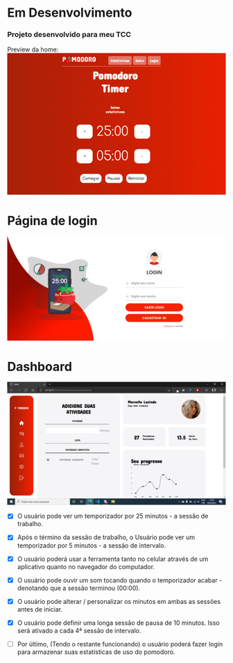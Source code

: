 # Em Desenvolvimento

 ### Projeto desenvolvido para meu TCC

 Preview da home:
 <img src="Site/images/screenshot.png">

 # Página de login
<img src="Site/images/screenshot2.jpeg">
 
 # Dashboard
<img src="Site/images/unknown.png">

- [x] O usuário pode ver um temporizador por 25 minutos - a sessão de trabalho.

- [x] Após o término da sessão de trabalho, o Usuário pode ver um temporizador por 5 minutos - a sessão de intervalo.

- [x] O usuário poderá usar a ferramenta tanto no celular através de um aplicativo quanto no navegador do computador.

- [x] O usuário pode ouvir um som tocando quando o temporizador acabar - denotando que a sessão terminou (00:00).

- [x] O usuário pode alterar / personalizar os minutos em ambas as sessões antes de iniciar.
- [x] O usuário pode definir uma longa sessão de pausa de 10 minutos. Isso será ativado a cada 4ª sessão de intervalo.

- [ ] Por último, (Tendo o restante funcionando) o usuário poderá fazer login para armazenar suas estatísticas de uso do pomodoro.
